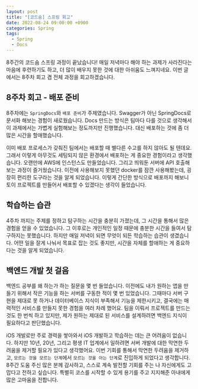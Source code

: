 ```yaml
---
layout: post
title: "[코드숨] 스프링 회고"
date: 2022-08-24 09:00:00 +0900
categories: Spring
tags:
  - Spring
  - Docs
---
```


8주간의 코드숨 스프링 과정이 끝났습니다!
매일 저녁마다 해야 하는 과제가 사라진다는 마음에 후련하기도 하고, 더 많이 배우지 못한 것에 대한 아쉬움도 느껴지네요.
이번 글에서는 8주차 회고 겸 전체 과정을 회고하겠습니다.

## 8주차 회고 - 배포 준비

8주차에는 `SpringDocs`와 `배포 준비`가 주제였습니다. Swagger가 아닌 SpringDocs로 문서화 해보는 경험이 새로웠습니다.
Docs 만드는 방식은 팀마다 다를 것으로 생각해서 이 과제에서는 가볍게 실험해보는 정도까지만 진행했습니다.
대신 배포하는 것에 좀 더 많은 시간을 할애했습니다.

이미 배포 프로세스가 갖춰진 팀에서는 배포할 때 별다른 수고를 하지 않아도 될 텐데요.
그래서 이렇게 아무것도 세팅되지 않은 환경에서 배포하는 게 중요한 경험이라고 생각했습니다.
오랜만에 AWS에 인스턴스도 만들었습니다. 그리고 띄워둔 서버에 API 호출해보는 과정이 즐거웠습니다.
이전에 사용해보지 못했던 docker를 잠깐 사용해봤는데, 굉장히 편리한 도구라는 것을 알게 되었습니다.
이렇게 간단한 방식으로 배포까지 해보니 토이 프로젝트를 만들어서 배포할 수 있겠다는 생각이 들었습니다.

## 학습하는 습관

4주차 까지는 주제를 정하고 탐구하는 시간을 충분히 가졌는데, 그 시간을 통해서 많은 경험을 얻을 수 있었습니다.
그 이후로는 개인적인 일정 때문에 충분한 시간을 들여서 탐구하지는 못했습니다.
하지만 매일 저녁이 되면 무엇이 되든 학습하는 습관이 생겼습니다.
어떤 일을 잘게 나눠서 목표로 잡는 것도 좋지만, 시간을 자체를 할애하는 게 중요하다는 것을 알게 되었습니다.

## 백엔드 개발 첫 걸음

백엔드 공부를 왜 하는가 하는 질문을 몇 번 들었습니다. 
이전에도 내가 원하는 앱을 만들기 위해서 작은 기능을 하는 서버를 구동한 적이 몇 번 있었습니다.
그때마다 서버 구현을 제대로 못 하거나 데이터베이스 지식이 부족해서 기능을 제한시키고, 
결국에는 매력적인 서비스를 만들지 못한 경험을 여러 차례 했어요.
팀을 이뤄서 프로젝트를 만드는 것도 한 번씩 하고 있지만, 제가 원하는 제대로 된 서비스를 설계하려면 백엔드 지식이 필요하다고 판단했습니다.

iOS 개발로만 주로 경력을 쌓아와서 iOS 개발하고 학습하는 데는 큰 어려움이 없습니다. 
하지만 10년, 20년, 그리고 평생 IT 업계에서 일하려면 서버 개발에 대한 막연한 두려움을 제거할 필요가 있다고 생각했어요.
이번 기회를 통해서 막연한 두려움을 제거하고, `모르는 것을 모르는 단계`에서 `모르는 것을 아는 단계`로 진입하게 되었다고 생각합니다.
8주간 도움 주신 많은 분께 감사하고, 스스로 계속 발전할 기회를 주는 나 자신에게도 고맙다고 전하고 싶습니다.
특별히 코스를 시작할 수 있게 용기를 주고 지지해준 아내에게 많은 고마움을 전합니다.
